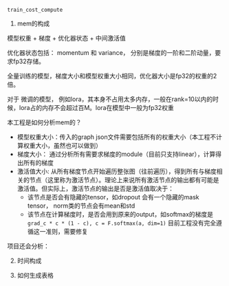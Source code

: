 

`train_cost_compute`  




1. mem的构成 

模型权重 + 梯度 + 优化器状态 + 中间激活值 

优化器状态包括： momentum 和 variance， 分别是梯度的一阶和二阶动量，要求fp32存储。 

全量训练的模型，梯度大小和模型权重大小相同，优化器大小是fp32的权重的2倍。

对于 微调的模型， 例如lora，其本身不占用太多内存，一般在rank=10以内的时候，lora占的内存不会超过百M。lora在模型中一般为fp32权重

本工程是如何分析mem的？
- 模型权重大小：传入的graph json文件需要包括所有的权重大小（本工程不计算权重大小，虽然也可以做到）
- 梯度大小： 通过分析所有需要求梯度的module（目前只支持linear），计算得出所有的梯度
- 激活值大小: 从所有梯度节点开始遍历整张图（往前遍历），得到所有与梯度相关的节点（这里称为激活节点）。理论上来说所有激活节点的输出都有可能是激活值。但实际上，激活节点的输出是否是激活值取决于：
    - 该节点是否会有隐藏的tensor，如dropout 会有一个隐藏的mask tensor， norm类的节点会有mean和std
    - 该节点在计算梯度时，是否会用到原来的output，如softmax的梯度是`grad_c * c * (1 - c), c = F.softmax(a, dim=1)`
  目前工程没有完全遵循这一准则，需要修复 

项目还会分析：


2. 时间构成






3. 如何生成表格 


